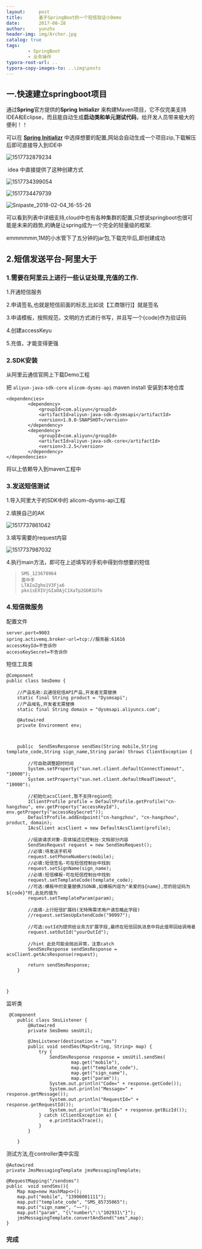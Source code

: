 ```yaml
---
layout:     post
title:      基于SpringBoot的一个短信验证小Demo
date:       2017-08-28
author:     yunzhs
header-img: img/Archer.jpg
catalog: true
tags:
        - SpringBoot
        - 业务操作
typora-root-url: ..
typora-copy-images-to: ..\img\posts
---
```


## 一.快速建立springboot项目

通过**Spring**官方提供的**Spring** **Initializr** 来构建Maven项目，它不仅完美支持IDEA和Eclipse，而且能自动生成**启动类和单元测试代码**，给开发人员带来极大的便利！！

可以在 [**Spring** **Initializr**](http://start.spring.io/) 中选择想要的配置,网站会自动生成一个项目zip,下载解压后即可直接导入到IDE中

![1517732879234](/img/posts/1517732879234.png)

​ idea 中直接提供了这种创建方式                                                                                                                                                                                                                                                                                                                

![1517734399054](/img/posts/1517734399054.png)

![1517734479739](/img/posts/1517734479739.png)

![Snipaste_2018-02-04_16-55-26](/img/posts/Snipaste_2018-02-04_16-55-26.png)

可以看到列表中详细支持,cloud中也有各种集群的配置,只想说springboot也很可能是未来的趋势,的确是让spring成为一个完全的轻量级的框架.

emmmmmm,1M的小水管下了五分钟的jar包,下载完毕后,即创建成功



## 2.短信发送平台-阿里大于

### 1.需要在阿里云上进行一些认证处理,充值的工作.

1.开通短信服务

2.申请签名,也就是短信前面的标志,比如说【工商银行]】就是签名

3.申请模板，按照规范，文明的方式进行书写，并且写一个{code}作为验证码

4.创建accessKeyu

5.充值，才能变得更强

### 2.SDK安装

从阿里云通信官网上下载Demo工程

把 `aliyun-java-sdk-core`  `alicom-dysms-api`  maven install 安装到本地仓库

```
<dependencies>
    	<dependency>
    		<groupId>com.aliyun</groupId>
    		<artifactId>aliyun-java-sdk-dysmsapi</artifactId>
    		<version>1.0.0-SNAPSHOT</version>
    	</dependency>
    	<dependency>
    		<groupId>com.aliyun</groupId>
    		<artifactId>aliyun-java-sdk-core</artifactId>
    		<version>3.2.5</version>
    	</dependency>
</dependencies>
```

将以上依赖导入到maven工程中

### 3.发送短信测试

1.导入阿里大于的SDK中的 alicom-dysms-api工程

2.填换自己的AK

![1517737861042](/img/posts/1517737861042.png)

3.填写需要的request内容

![1517737987032](/img/posts/1517737987032.png)

4.执行main方法，即可在上述填写的手机中得到你想要的短信

> ```
> SMS_123670964
> 雲中手
> LTAIoZgho1V3Fja6
> pkn1sEXIVjGIaOAjC1XaTp2GbR1U7o
> ```

### 4.短信微服务

配置文件

```
server.port=9003
spring.activemq.broker-url=tcp://服务器:61616
accessKeyId=不告诉你
accessKeySecret=不告诉你
```



短信工具类

```
@Component
public class SmsDemo {

    //产品名称:云通信短信API产品,开发者无需替换
    static final String product = "Dysmsapi";
    //产品域名,开发者无需替换
    static final String domain = "dysmsapi.aliyuncs.com";

    @Autowired
    private Environment env;



    public  SendSmsResponse sendSms(String mobile,String template_code,String sign_name,String param) throws ClientException {

        //可自助调整超时时间
        System.setProperty("sun.net.client.defaultConnectTimeout", "10000");
        System.setProperty("sun.net.client.defaultReadTimeout", "10000");

        //初始化acsClient,暂不支持region化
        IClientProfile profile = DefaultProfile.getProfile("cn-hangzhou", env.getProperty("accessKeyId"),  env.getProperty("accessKeySecret"));
        DefaultProfile.addEndpoint("cn-hangzhou", "cn-hangzhou", product, domain);
        IAcsClient acsClient = new DefaultAcsClient(profile);

        //组装请求对象-具体描述见控制台-文档部分内容
        SendSmsRequest request = new SendSmsRequest();
        //必填:待发送手机号
        request.setPhoneNumbers(mobile);
        //必填:短信签名-可在短信控制台中找到
        request.setSignName(sign_name);
        //必填:短信模板-可在短信控制台中找到
        request.setTemplateCode(template_code);
        //可选:模板中的变量替换JSON串,如模板内容为"亲爱的${name},您的验证码为${code}"时,此处的值为
        request.setTemplateParam(param);

        //选填-上行短信扩展码(无特殊需求用户请忽略此字段)
        //request.setSmsUpExtendCode("90997");

        //可选:outId为提供给业务方扩展字段,最终在短信回执消息中将此值带回给调用者
        request.setOutId("yourOutId");

        //hint 此处可能会抛出异常，注意catch
        SendSmsResponse sendSmsResponse = acsClient.getAcsResponse(request);

        return sendSmsResponse;
    }



}
```





监听类

```
 @Component
    public class SmsListener {
        @Autowired
        private SmsDemo smsUtil;

        @JmsListener(destination = "sms")
        public void sendSms(Map<String, String> map) {
            try {
                SendSmsResponse response = smsUtil.sendSms(
                        map.get("mobile"),
                        map.get("template_code"),
                        map.get("sign_name"),
                        map.get("param"));
                System.out.println("Code=" + response.getCode());
                System.out.println("Message=" + response.getMessage());
                System.out.println("RequestId=" + response.getRequestId());
                System.out.println("BizId=" + response.getBizId());
            } catch (ClientException e) {
                e.printStackTrace();
            }
        }

    }
```

测试方法,在controller类中实现

```
@Autowired
private JmsMessagingTemplate jmsMessagingTemplate;

@RequestMapping("/sendsms")
public  void sendSms(){
    Map map=new HashMap<>();
    map.put("mobile", "13900001111");
    map.put("template_code", "SMS_85735065");
    map.put("sign_name", "~~");
    map.put("param", "{\"number\":\"102931\"}");
    jmsMessagingTemplate.convertAndSend("sms",map);
}
```

### 完成

